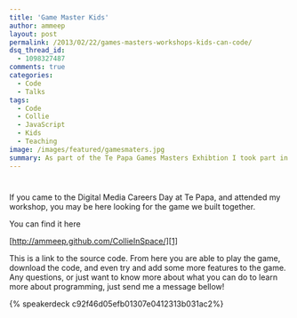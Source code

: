 ```yaml
---
title: 'Game Master Kids'
author: ammeep
layout: post
permalink: /2013/02/22/games-masters-workshops-kids-can-code/
dsq_thread_id:
  - 1098327487
comments: true
categories:
  - Code
  - Talks
tags:
  - Code
  - Collie
  - JavaScript
  - Kids
  - Teaching
image: /images/featured/gamesmaters.jpg
summary: As part of the Te Papa Games Masters Exhibtion I took part in the Digital Media Careers Day. I took a class of 40 studens and together we built a simple side scroller game in JavaScript
---
```

# 

If you came to the Digital Media Careers Day at Te Papa, and attended my workshop, you may be here looking for the game we built together.

You can find it here

[http://ammeep.github.com/CollieInSpace/][1]

 [1]: http://ammeep.github.com/CollieInSpace/ "http://ammeep.github.com/CollieInSpace/"

This is a link to the source code. From here you are able to play the game, download the code, and even try and add some more features to the game. Any questions, or just want to know more about what you can do to learn more about programming, just send me a message bellow! 

{% speakerdeck c92f46d05efb01307e0412313b031ac2%}
